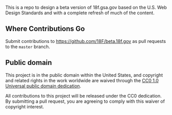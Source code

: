 This is a repo to design a beta version of 18f.gsa.gov based on the U.S.
Web Design Standards and with a complete refresh of much of the content.

## Where Contributions Go

Submit contributions to https://github.com/18F/beta.18f.gov as pull requests to the `master` branch.

## Public domain

This project is in the public domain within the United States, and
copyright and related rights in the work worldwide are waived through
the [CC0 1.0 Universal public domain dedication](https://creativecommons.org/publicdomain/zero/1.0/).

All contributions to this project will be released under the CC0
dedication. By submitting a pull request, you are agreeing to comply
with this waiver of copyright interest.
